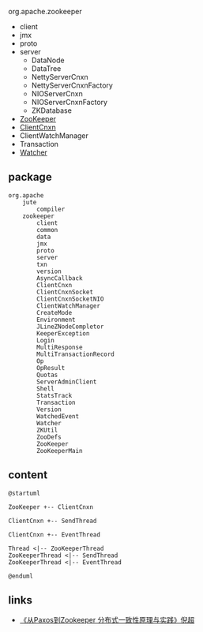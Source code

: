 org.apache.zookeeper
- client
- jmx
- proto
- server
  - DataNode
  - DataTree
  - NettyServerCnxn
  - NettyServerCnxnFactory
  - NIOServerCnxn
  - NIOServerCnxnFactory
  - ZKDatabase
- [ZooKeeper](/docs/30-distributed/src/zookeeper/zookeeper/ZooKeeper.md)
- [ClientCnxn](/docs/30-distributed/src/zookeeper/zookeeper/ClientCnxn.md)
- ClientWatchManager
- Transaction
- [Watcher](/docs/30-distributed/src/zookeeper/zookeeper/Watcher.md)


## package
```
org.apache
    jute
        compiler
    zookeeper
        client
        common
        data
        jmx
        proto
        server
        txn
        version
        AsyncCallback
        ClientCnxn
        ClientCnxnSocket
        ClientCnxnSocketNIO
        ClientWatchManager
        CreateMode
        Environment
        JLineZNodeCompletor
        KeeperException
        Login
        MultiResponse
        MultiTransactionRecord
        Op
        OpResult
        Quotas
        ServerAdminClient
        Shell
        StatsTrack
        Transaction
        Version
        WatchedEvent
        Watcher
        ZKUtil
        ZooDefs
        ZooKeeper
        ZooKeeperMain
```

## content
```plantuml
@startuml

ZooKeeper +-- ClientCnxn

ClientCnxn +-- SendThread

ClientCnxn +-- EventThread

Thread <|-- ZooKeeperThread
ZooKeeperThread <|-- SendThread
ZooKeeperThread <|-- EventThread

@enduml
```

## links
* [《从Paxos到Zookeeper 分布式一致性原理与实践》倪超](/99-book/notes/30-distributed/从Paxos到ZooKeeper.md)

